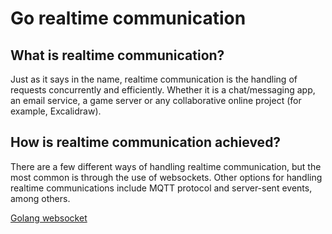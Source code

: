 # Go realtime communication

## What is realtime communication?
Just as it says in the name, realtime communication is the handling of requests concurrently and efficiently. Whether it is a chat/messaging app, an email service, a game server or any collaborative online project (for example, Excalidraw).

## How is realtime communication achieved?
There are a few different ways of handling realtime communication, but the most common is through the use of websockets. Other options for handling realtime communications include MQTT protocol and server-sent events, among others.

[Golang websocket](https://youtu.be/G8SKhZMqvsE)
